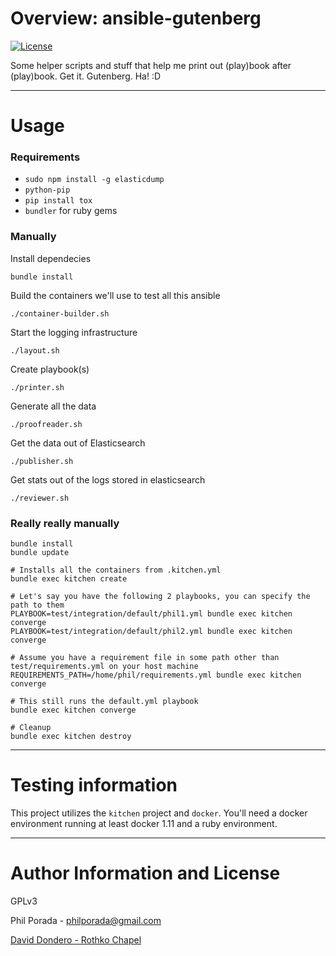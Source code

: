 # Overview: ansible-gutenberg
[![License](https://img.shields.io/badge/license-GPLv3-brightgreen.svg)](LICENSE)

Some helper scripts and stuff that help me print out (play)book after (play)book. Get it. Gutenberg. Ha! :D

- - - -

# Usage

### Requirements

* `sudo npm install -g elasticdump`
* `python-pip`
* `pip install tox`
* `bundler` for ruby gems

### Manually
Install dependecies

    bundle install

Build the containers we'll use to test all this ansible

    ./container-builder.sh

Start the logging infrastructure

    ./layout.sh

Create playbook(s)

    ./printer.sh

Generate all the data

    ./proofreader.sh

Get the data out of Elasticsearch

    ./publisher.sh

Get stats out of the logs stored in elasticsearch

    ./reviewer.sh

### Really really manually

    bundle install
    bundle update

    # Installs all the containers from .kitchen.yml
    bundle exec kitchen create

    # Let's say you have the following 2 playbooks, you can specify the path to them
    PLAYBOOK=test/integration/default/phil1.yml bundle exec kitchen converge
    PLAYBOOK=test/integration/default/phil2.yml bundle exec kitchen converge

    # Assume you have a requirement file in some path other than test/requirements.yml on your host machine
    REQUIREMENTS_PATH=/home/phil/requirements.yml bundle exec kitchen converge

    # This still runs the default.yml playbook
    bundle exec kitchen converge

    # Cleanup
    bundle exec kitchen destroy

- - - -

# Testing information

This project utilizes the `kitchen` project and `docker`. You'll need a docker environment running at least docker 1.11 and a ruby environment.

- - - -

# Author Information and License

GPLv3

Phil Porada - philporada@gmail.com

[David Dondero - Rothko Chapel](https://www.youtube.com/watch?v=SMLlp_7yNNc)
